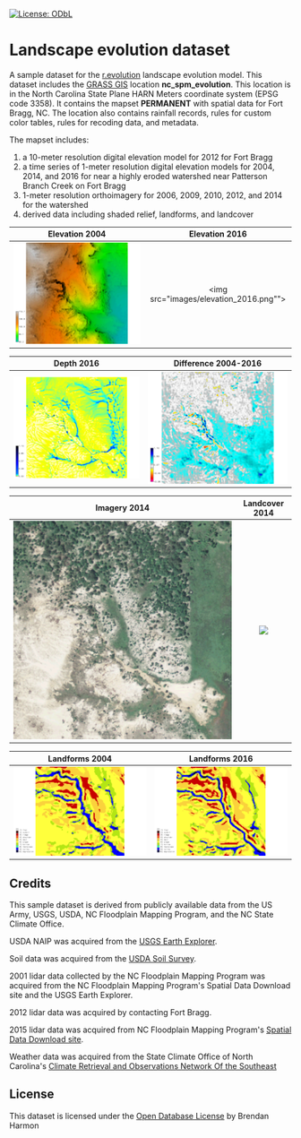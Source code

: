 [![License: ODbL](https://img.shields.io/badge/License-ODbL-brightgreen.svg)](https://opendatacommons.org/licenses/odbl/)

# Landscape evolution dataset
A sample dataset for the
[r.evolution](https://github.com/baharmon/landscape_evolution)
landscape evolution model.
This dataset includes
the [GRASS GIS](grass.osgeo.org) location **nc_spm_evolution**.
This location is in the North Carolina State Plane HARN Meters
coordinate system (EPSG code 3358).
It contains the mapset **PERMANENT**
with spatial data for Fort Bragg, NC.
The location also contains
rainfall records,
rules for custom color tables,
rules for recoding data,
and metadata.

The mapset includes:
1. a 10-meter resolution digital elevation model for 2012 for Fort Bragg
2. a time series of 1-meter resolution digital elevation models for 2004, 2014, and 2016
for near a highly eroded watershed near Patterson Branch Creek on Fort Bragg
3. 1-meter resolution orthoimagery for 2006, 2009, 2010, 2012, and 2014 for the watershed
4. derived data including shaded relief, landforms, and landcover

Elevation 2004 | Elevation 2016
:-------------------------:|:-------------------------:
<img src="images/elevation_2004.png"> | <img src="images/elevation_2016.png"">

Depth 2016 | Difference 2004-2016
:-------------------------:|:-------------------------:
<img src="images/depth_2016.png"> | <img src="images/difference_2004_2016.png">

Imagery 2014 | Landcover 2014
:-------------------------:|:-------------------------:
<img src="images/naip_2014.png"> | <img src="images/landcover_2014.png">

Landforms 2004 | Landforms 2016
:-------------------------:|:-------------------------:
<img src="images/gully_landforms_2004.png"> | <img src="images/gully_landforms_2016.png">

## Credits
This sample dataset is derived from publicly available data from
the US Army, USGS, USDA, NC Floodplain
Mapping Program, and the NC State Climate Office.

USDA NAIP was acquired from the
[USGS Earth Explorer](https://earthexplorer.usgs.gov/).

Soil data was acquired from the
[USDA Soil Survey](http://websoilsurvey.sc.egov.usda.gov/).

2001 lidar data collected by the NC Floodplain Mapping Program
was acquired from the NC Floodplain Mapping Program's
Spatial Data Download site and the USGS Earth Explorer.

2012 lidar data was acquired by contacting Fort Bragg.

2015 lidar data was acquired from NC Floodplain Mapping Program's
[Spatial Data Download site](https://rmp.nc.gov/sdd/).

Weather data was acquired from the State Climate Office of North Carolina's
[Climate Retrieval and Observations Network Of the Southeast](http://climate.ncsu.edu/cronos)

## License
This dataset is licensed under the
[Open Database License](https://opendatacommons.org/licenses/odbl/)
by Brendan Harmon
